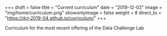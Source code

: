 +++
draft = false
title = "Current curriculum"
date = "2019-12-02"
image = "img/home/curriculum.png"
showonlyimage = false
weight = 8
direct_to = "https://dcl-2019-04.github.io/curriculum/"
+++

Curriculum for the most recent offering of the Data Challenge Lab
